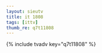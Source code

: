 ```yaml
--- 
layout: sieutv
title: it 1808
tags: [ittv]
thumb_re: q7t11808
---
```

{% include tvadv key="q7t11808" %} 
